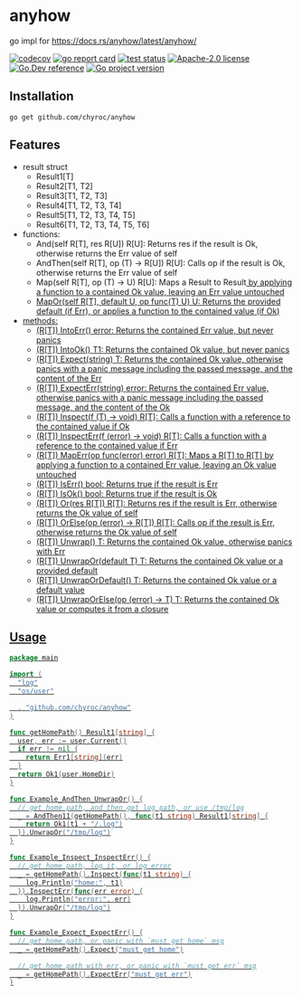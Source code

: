 # anyhow

go impl for https://docs.rs/anyhow/latest/anyhow/

[![codecov](https://codecov.io/gh/chyroc/anyhow/branch/master/graph/badge.svg)](https://codecov.io/gh/chyroc/anyhow)
[![go report card](https://goreportcard.com/badge/github.com/chyroc/anyhow "go report card")](https://goreportcard.com/report/github.com/chyroc/anyhow)
[![test status](https://github.com/chyroc/anyhow/actions/workflows/test.yml/badge.svg)](https://github.com/chyroc/anyhow/actions)
[![Apache-2.0 license](https://img.shields.io/badge/License-Apache%202.0-brightgreen.svg)](https://opensource.org/licenses/Apache-2.0)
[![Go.Dev reference](https://img.shields.io/badge/go.dev-reference-blue?logo=go&logoColor=white)](https://pkg.go.dev/github.com/chyroc/anyhow)
[![Go project version](https://badge.fury.io/go/github.com%2Fchyroc%2Fanyhow.svg)](https://badge.fury.io/go/github.com%2Fchyroc%2Fanyhow)

## Installation

```shell
go get github.com/chyroc/anyhow
```

## Features

- result struct
  - Result1[T]
  - Result2[T1, T2]
  - Result3[T1, T2, T3]
  - Result4[T1, T2, T3, T4]
  - Result5[T1, T2, T3, T4, T5]
  - Result6[T1, T2, T3, T4, T5, T6]
- functions:
  - And(self R[T], res R[U]) R[U]: Returns res if the result is Ok, otherwise returns the Err value of self
  - AndThen(self R[T], op (T) -> R[U]) R[U]: Calls op if the result is Ok, otherwise returns the Err value of self
  - Map(self R[T], op (T) -> U) R[U]: Maps a Result<T> to Result<U> by applying a function to a contained Ok value, leaving an Err value untouched
  - MapOr(self R[T], default U, op func(T) U) U: Returns the provided default (if Err), or applies a function to the contained value (if Ok)
- methods:
  - (R[T]) IntoErr() error: Returns the contained Err value, but never panics
  - (R[T]) IntoOk() T1: Returns the contained Ok value, but never panics
  - (R[T]) Expect(string) T: Returns the contained Ok value, otherwise panics with a panic message including the passed message, and the content of the Err
  - (R[T]) ExpectErr(string) error: Returns the contained Err value, otherwise panics with a panic message including the passed message, and the content of the Ok
  - (R[T]) Inspect(f (T) -> void) R[T]: Calls a function with a reference to the contained value if Ok
  - (R[T]) InspectErr(f (error) -> void) R[T]: Calls a function with a reference to the contained value if Err
  - (R[T]) MapErr(op func(error) error) R[T]: Maps a R[T] to R[T] by applying a function to a contained Err value, leaving an Ok value untouched
  - (R[T]) IsErr() bool: Returns true if the result is Err
  - (R[T]) IsOk() bool: Returns true if the result is Ok
  - (R[T]) Or(res R[T]) R[T]: Returns res if the result is Err, otherwise returns the Ok value of self
  - (R[T]) OrElse(op (error) -> R[T]) R[T]: Calls op if the result is Err, otherwise returns the Ok value of self
  - (R[T]) Unwrap() T: Returns the contained Ok value, otherwise panics with Err
  - (R[T]) UnwrapOr(default T) T: Returns the contained Ok value or a provided default
  - (R[T]) UnwrapOrDefault() T: Returns the contained Ok value or a default value
  - (R[T]) UnwrapOrElse(op (error) -> T) T: Returns the contained Ok value or computes it from a closure

## Usage

```go
package main

import (
  "log"
  "os/user"

  . "github.com/chyroc/anyhow"
)

func getHomePath() Result1[string] {
  user, err := user.Current()
  if err != nil {
    return Err1[string](err)
  }
  return Ok1(user.HomeDir)
}

func Example_AndThen_UnwrapOr() {
  // get home path, and then get log path, or use /tmp/log
  _ = AndThen11(getHomePath(), func(t1 string) Result1[string] {
    return Ok1(t1 + "/.log")
  }).UnwrapOr("/tmp/log")
}

func Example_Inspect_InspectErr() {
  // get home path, log it, or log error
  _ = getHomePath().Inspect(func(t1 string) {
    log.Println("home:", t1)
  }).InspectErr(func(err error) {
    log.Println("error:", err)
  }).UnwrapOr("/tmp/log")
}

func Example_Expect_ExpectErr() {
  // get home path, or panic with `must get home` msg
  _ = getHomePath().Expect("must get home")

  // get home path with err, or panic with `must get err` msg
  _ = getHomePath().ExpectErr("must get err")
}
```

